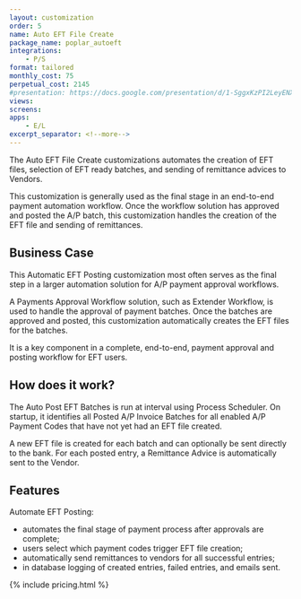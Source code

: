 ```yaml
---
layout: customization
order: 5
name: Auto EFT File Create
package_name: poplar_autoeft
integrations:
    - P/S
format: tailored
monthly_cost: 75
perpetual_cost: 2145
#presentation: https://docs.google.com/presentation/d/1-SggxKzPI2LeyENXgaW6ws4okfISKtgCBIMN_gCQpJo/edit?usp=sharing
views:
screens:
apps:
    - E/L
excerpt_separator: <!--more-->
---
```


The Auto EFT File Create customizations automates the creation of EFT files,
selection of EFT ready batches, and sending of remittance advices to Vendors.

This customization is generally used as the final stage in an end-to-end
payment automation workflow.  Once the workflow solution has approved and
posted the A/P batch, this customization handles the creation of the EFT file
and sending of remittances.
<!--more-->

## Business Case

This Automatic EFT Posting customization most often serves as the final step in
a larger automation solution for A/P payment approval workflows.

A Payments Approval Workflow solution, such as Extender Workflow, is used to
handle the approval of payment batches. Once the batches are approved and
posted, this customization automatically creates the EFT files for the batches.

It is a key component in a complete, end-to-end, payment approval and posting
workflow for EFT users.

## How does it work?

The Auto Post EFT Batches is run at interval using Process Scheduler. On
startup, it identifies all Posted A/P Invoice Batches for all enabled A/P
Payment Codes that have not yet had an EFT file created.  

A new EFT file is created for each batch and can optionally be sent directly to
the bank.  For each posted entry, a Remittance Advice is automatically sent to
the Vendor.

## Features

Automate EFT Posting:

- automates the final stage of payment process after approvals are complete;
- users select which payment codes trigger EFT file creation;
- automatically send remittances to vendors for all successful entries;
- in database logging of created entries, failed entries, and emails sent.

{% include pricing.html %}
